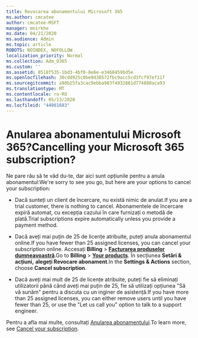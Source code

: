 ```yaml
---
title: Revocarea abonamentului Microsoft 365
ms.author: cmcatee
author: cmcatee-MSFT
manager: mnirkhe
ms.date: 04/21/2020
ms.audience: Admin
ms.topic: article
ROBOTS: NOINDEX, NOFOLLOW
localization_priority: Normal
ms.collection: Adm_O365
ms.custom: ''
ms.assetid: 8518f535-1bd3-4bf0-8e6e-e3468459bd5e
ms.openlocfilehash: 30cdd925c0be9d38572fbc9acc5cd3fcf97ef11f
ms.sourcegitcommit: a98b25fa3cac9ebba983f4932881d774880aca93
ms.translationtype: MT
ms.contentlocale: ro-RO
ms.lasthandoff: 05/13/2020
ms.locfileid: "44061683"
---
```

# <a name="cancelling-your-microsoft-365-subscription"></a><span data-ttu-id="7a9b4-102">Anularea abonamentului Microsoft 365?</span><span class="sxs-lookup"><span data-stu-id="7a9b4-102">Cancelling your Microsoft 365 subscription?</span></span>

<span data-ttu-id="7a9b4-103">Ne pare rău să te văd du-te, dar aici sunt opțiunile pentru a anula abonamentul:</span><span class="sxs-lookup"><span data-stu-id="7a9b4-103">We're sorry to see you go, but here are your options to cancel your subscription:</span></span>
  
- <span data-ttu-id="7a9b4-104">Dacă sunteți un client de încercare, nu există nimic de anulat.</span><span class="sxs-lookup"><span data-stu-id="7a9b4-104">If you are a trial customer, there is nothing to cancel.</span></span> <span data-ttu-id="7a9b4-105">Abonamentele de încercare expiră automat, cu excepția cazului în care furnizați o metodă de plată.</span><span class="sxs-lookup"><span data-stu-id="7a9b4-105">Trial subscriptions expire automatically unless you provide a payment method.</span></span>

- <span data-ttu-id="7a9b4-106">Dacă aveți mai puțin de 25 de licențe atribuite, puteți anula abonamentul online.</span><span class="sxs-lookup"><span data-stu-id="7a9b4-106">If you have fewer than 25 assigned licenses, you can cancel your subscription online.</span></span> <span data-ttu-id="7a9b4-107">Accesați **Billing** \> **[Facturarea produselor dumneavoastră](https://go.microsoft.com/fwlink/p/?linkid=842054)**.</span><span class="sxs-lookup"><span data-stu-id="7a9b4-107">Go to **Billing** \> **[Your products](https://go.microsoft.com/fwlink/p/?linkid=842054)**.</span></span> <span data-ttu-id="7a9b4-108">În secțiunea **Setări & acțiuni,** **alegeți Revocare abonament**.</span><span class="sxs-lookup"><span data-stu-id="7a9b4-108">In the **Settings & Actions** section, choose **Cancel subscription**.</span></span>

- <span data-ttu-id="7a9b4-109">Dacă aveți mai mult de 25 de licențe atribuite, puteți fie să eliminați utilizatorii până când aveți mai puțin de 25, fie să utilizați opțiunea "Să vă sunăm" pentru a discuta cu un inginer de asistență.</span><span class="sxs-lookup"><span data-stu-id="7a9b4-109">If you have more than 25 assigned licenses, you can either remove users until you have fewer than 25, or use the "Let us call you" option to talk to a support engineer.</span></span>

<span data-ttu-id="7a9b4-110">Pentru a afla mai multe, consultați [Anularea abonamentului](https://docs.microsoft.com/office365/admin/subscriptions-and-billing/cancel-your-subscription).</span><span class="sxs-lookup"><span data-stu-id="7a9b4-110">To learn more, see [Cancel your subscription](https://docs.microsoft.com/office365/admin/subscriptions-and-billing/cancel-your-subscription).</span></span>